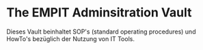 # The EMPIT Adminsitration Vault

Dieses Vault beinhaltet SOP's (standard operating procedures) und HowTo's bezüglich der Nutzung von IT Tools.


